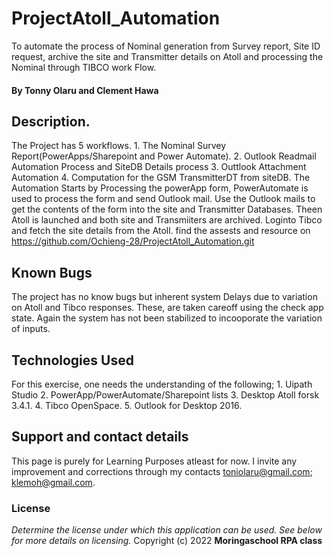 # ProjectAtoll_Automation
To automate the process of Nominal generation from Survey report, Site ID request, archive the site and Transmitter details on Atoll and processing the Nominal through TIBCO work Flow.
#### By **Tonny Olaru and Clement Hawa**
## Description.
The Project has 5 workflows.
    1. The Nominal Survey Report(PowerApps/Sharepoint and Power Automate).
    2. Outlook Readmail Automation Process and SiteDB Details process
    3. Outtlook Attachment Automation
    4. Computation for the GSM TransmitterDT from siteDB.
The Automation Starts by Processing the powerApp form, PowerAutomate is used to process the form and send Outlook mail. Use the Outlook mails to get the contents of the form into
the site and Transmitter Databases. Theen Atoll is launched and both site and Transmiiters are archived. Loginto Tibco and fetch the site details from the Atoll.
find the assests and resource on https://github.com/Ochieng-28/ProjectAtoll_Automation.git
## Known Bugs
The project has no know bugs but inherent system Delays due to variation on Atoll and Tibco responses. These, are taken careoff using the check app state.
Again the system has not been stabilized to incooporate the variation of inputs.
## Technologies Used
For this exercise, one needs the understanding of the following;
    1. Uipath Studio
    2. PowerApp/PowerAutomate/Sharepoint lists
    3. Desktop Atoll forsk 3.4.1. 
    4. Tibco OpenSpace.
    5. Outlook for Desktop 2016.
    
## Support and contact details
This page is purely for Learning Purposes atleast for now. I invite any improvement and corrections through my contacts toniolaru@gmail.com; klemoh@gmail.com.
### License
*Determine the license under which this application can be used.  See below for more details on licensing.*
Copyright (c) 2022 **Moringaschool RPA class**

